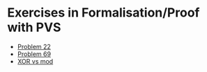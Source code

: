 # Exercises in Formalisation/Proof with PVS

- [Problem 22](problem22)
- [Problem 69](problem69)
- [XOR vs mod](xormod)
